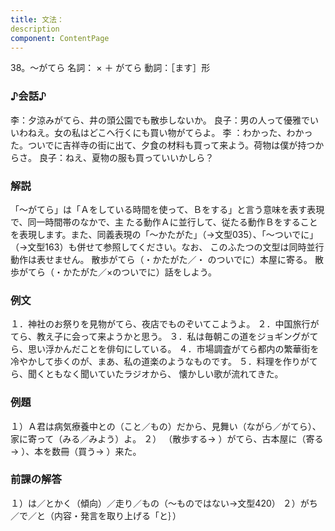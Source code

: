 ```yaml
---
title: 文法：
description
component: ContentPage
---
```



38。～がてら
名詞： × ＋ がてら
動詞：［ます］形    

### ♪会話♪
李：夕涼みがてら、井の頭公園でも散歩しないか。
良子：男の人って優雅でいいわねえ。女の私はどこへ行くにも買い物がてらよ。
李 ：わかった、わかった。ついでに吉祥寺の街に出て、夕食の材料も買って来よう。荷物は僕が持つからさ。 良子：ねえ、夏物の服も買っていいかしら？

### 解説
「～がてら」は「Ａをしている時間を使って、Ｂをする」と言う意味を表す表現で、同一時間帯のなかで、主 たる動作Ａに並行して、従たる動作Ｂをすることを表現します。また、同義表現の「～かたがた」（→文型035）、「～ついでに」（→文型163）も併せて参照してください。なお、 このふたつの文型は同時並行動作は表せません。
散歩がてら（・かたがた／・ のついでに）本屋に寄る。 散歩がてら（・かたがた／×のついでに）話をしよう。

### 例文
１．神社のお祭りを見物がてら、夜店でものぞいてこようよ。
２．中国旅行がてら、教え子に会って来ようかと思う。
３．私は毎朝この道をジョギングがてら、思い浮かんだことを俳句にしている。
４．市場調査がてら都内の繁華街を冷やかして歩くのが、まあ、私の道楽のようなものです。
５．料理を作りがてら、聞くともなく聞いていたラジオから、 懐かしい歌が流れてきた。

### 例題
１）Ａ君は病気療養中との（こと／もの）だから、見舞い（ながら／がてら）、家に寄って（みる／みよう）よ。
２） （散歩する→ ）がてら、古本屋に（寄る→ ）、本を数冊（買う→ ）来た。

### 前課の解答
１）は／とかく（傾向）／走り／もの（～ものではない→文型420）
２）がち／で／と（内容・発言を取り上げる「と｝）

